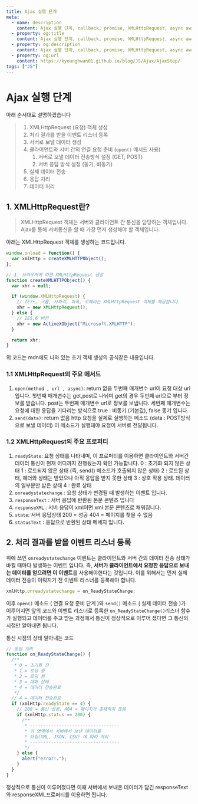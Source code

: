 ```yaml
---
title: Ajax 실행 단계
meta:
  - name: description
    content: Ajax 실행 단계, callback, promise, XMLHttpRequest, async await
  - property: og:title
    content: Ajax 실행 단계, callback, promise, XMLHttpRequest, async await
  - property: og:description
    content: Ajax 실행 단계, callback, promise, XMLHttpRequest, async await
  - property: og:url
    content: https://kyounghwan01.github.io/blog/JS/Ajax/AjaxStep/
tags: ["JS"]
---
```


# Ajax 실행 단계

아래 순서대로 설명하겠습니다

> 1. XMLHttpRequest (요청) 객체 생성
> 2. 처리 결과를 받을 이벤트 리스너 등록
> 3. 서버로 보낼 데이터 생성
> 4. 클라이언트와 서버 간의 연결 요청 준비 (`open()` 메서드 사용)
>    1. 서버로 보낼 데이터 전송방식 설정 (GET, POST)
>    2. 서버 응답 방식 설정 (동기, 비동기)
> 5. 실제 데이터 전송
> 6. 응답 처리
> 7. 데이터 처리

## 1. XMLHttpRequest란?

> XMLHttpRequest 객체는 서버와 클라이언트 간 통신을 담당하는 객체입니다.
> Ajax를 통해 서버통신을 할 때 가장 먼저 생성해야 할 객체입니다.

아래는 XMLHttpRequest 객체를 생성하는 코드입니다.

```js
window.onload = function() {
  var xmlHttp = createXMLHTTPObject();
};

// 1. 브라우저에 따른 XMLHttpRequest 생성
function createXMLHTTPObject() {
  var xhr = null;

  if (window.XMLHttpRequest) {
    // IE7+, 크롬, 사파리, 파폭, 오페라는 XMLHttpRequest 객체를 제공합니다.
    xhr = new XMLHttpRequest();
  } else {
    // IE5,6 버전
    xhr = new ActiveXObject("Microsoft.XMLHTTP");
  }

  return xhr;
}
```

위 코드는 mdn에도 나와 있는 초기 객체 생성의 공식같은 내용입니다.

### 1.1 XMLHttpRequest의 주요 메서드

1. `open(method , url , async)`: return 없음
   두번째 매개변수 url이 요청 대상 url 입니다.
   첫번째 매개변수는 get,post로 나뉘며 get의 경우 두번째 url으로 부터 정보를 받습니다. post는 두번째 매개변수 url로 정보를 보냅니다.
   세번째 매개변수는 요청에 대한 응답을 기다리는 방식으로 true : 비동기 (기본값), false 동기 입니다.
2. `send(data)`: return 없음
   http 요청을 실제로 실행하는 메소드 (data : POST방식으로 보낼 데이터)
   이 메소드가 실행돼야 요청이 서버로 전달됩니다.

### 1.2 XMLHttpRequest의 주요 프로퍼티

1. `readyState`:
   요청 상태를 나타내며, 이 프로퍼티를 이용하면 클라이언트와 서버간 데이터 통신이 현재 어디까지 진행됬는지 확인 가능합니다.
   0 : 초기화 되지 않은 상태
   1 : 로드되지 않은 상태 (즉, send() 메소드가 호출되지 않은 상태)
   2 : 로드된 상태, 헤더와 상태는 받았으나 아직 응답을 받지 못한 상태
   3 : 상호 작용 상태. 데이터의 일부분만 받은 상태
   4 : 완료 상태
2. `onreadystatechange` :
   요청 상태가 변경될 때 발생하는 이벤트 입니다.
3. `responseText` :
   서버 응답에 반환된 본문 콘텐츠 입니다
4. `responseXML` :
   서버 응답이 xml이면 xml 본문 콘텐츠로 채워집니다.
5. `state`:
   서버 응답상태
   200 = 성공
   404 = 페이지를 찾을 수 없음
6. `statusText` :
   응답으로 반환된 상태 메세지 입니다.

## 2. 처리 결과를 받을 이벤트 리스너 등록

위에 쓰인 `onreadystatechange` 이벤트는 클라이언트와 서버 간의 데이터 전송 상태가 바뀔 때마다 발생하는 이벤트 입니다.
즉, **서버가 클라이언트에서 요청한 응답으로 보내는 데이터를 얻으려면 이 이벤트**를 사용해야한다는 것입니다. 이를 위해서는 먼저 실제 데이터 전송이 이뤄지기 전 이벤트 리스너를 등록해야 합니다.

```js
xmlHttp.onreadystatechange = on_ReadyStateChange;
```

이후 `open()` 메소드 ( 연결 요청 준비 단계 )와 `send()` 메소드 ( 실제 데이터 전송 )가 이루어지면 앞의 코드와 이벤트 리스너로 등록한 `on_ReadyStateChange()`리스너 함수가 실행되고 데이터를 주고 받는 과정에서 통신이 정상적으로 이루어 졌다면 그 통신의 시점만 알아내면 됩니다.

통신 시점의 상태 알아내는 코드

```js
// 응답 처리
function on_ReadyStateChange() {
  /**
   * 0 = 초기화 전
   * 1 = 로딩 중
   * 2 = 로딩 됨
   * 3 = 대화 상태
   * 4 = 데이터 전송완료
   */
  // 4 = 데이터 전송완료
  if (xmlHttp.readyState == 4) {
    // 200 = 통신 성공, 404 = 페이지가 존재하지 않음
    if (xmlHttp.status == 200) {
      /**
       * ----------------------------------
       * 이 영역에서 서버에서 보낸 데이터를
       * 타입(XML, JSON, CSV) 에 따라 처리
       * ----------------------------------
       */
    } else {
      alert("error!.");
    }
  }
}
```

정상적으로 통신이 이루어졌다면 이때 서버에서 보내온 데이터가 담긴 responseText와 responseXML프로퍼티를 이용하면 됩니다.

<TagLinks />

<Comment />
